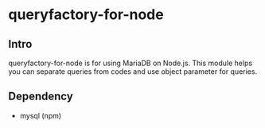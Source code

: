 # queryfactory-for-node
## Intro
queryfactory-for-node is for using MariaDB on Node.js.
This module helps you can separate queries from codes and use object parameter for queries.

## Dependency
- mysql (npm)
